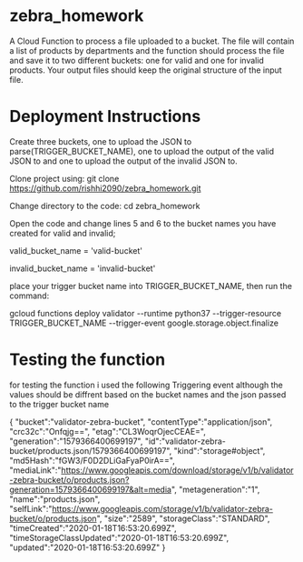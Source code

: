 # zebra_homework
A Cloud Function to process a file uploaded to a bucket. The file will contain a list of products by departments and the function should process the file and save it to two different buckets: one for valid and one for invalid products. Your output files should keep the original structure of the input file.

# Deployment Instructions
Create three buckets, one to upload the JSON to parse(TRIGGER_BUCKET_NAME), one to upload the output of the valid JSON to and one to upload the output of the invalid JSON to.

Clone project using:
git clone https://github.com/rishhi2090/zebra_homework.git

Change directory to the code:
cd zebra_homework

Open the code and change lines 5 and 6 to the bucket names you have created for valid and invalid;


valid_bucket_name = 'valid-bucket'

invalid_bucket_name = 'invalid-bucket'

place your trigger bucket name into TRIGGER_BUCKET_NAME, then run the command:

gcloud functions deploy validator --runtime python37 --trigger-resource TRIGGER_BUCKET_NAME --trigger-event google.storage.object.finalize

# Testing the function
for testing the function i used the following Triggering event although the values should be diffrent based on the bucket names and the json passed to the trigger bucket name

{
   "bucket":"validator-zebra-bucket",
   "contentType":"application/json",
   "crc32c":"Onfqjg==",
   "etag":"CL3WoqrOjecCEAE=",
   "generation":"1579366400699197",
   "id":"validator-zebra-bucket/products.json/1579366400699197",
   "kind":"storage#object",
   "md5Hash":"fGW3/F0D2DLiGaFyaP0irA==",
   "mediaLink":"https://www.googleapis.com/download/storage/v1/b/validator-zebra-bucket/o/products.json?generation=1579366400699197&alt=media",
   "metageneration":"1",
   "name":"products.json",
   "selfLink":"https://www.googleapis.com/storage/v1/b/validator-zebra-bucket/o/products.json",
   "size":"2589",
   "storageClass":"STANDARD",
   "timeCreated":"2020-01-18T16:53:20.699Z",
   "timeStorageClassUpdated":"2020-01-18T16:53:20.699Z",
   "updated":"2020-01-18T16:53:20.699Z"
}
